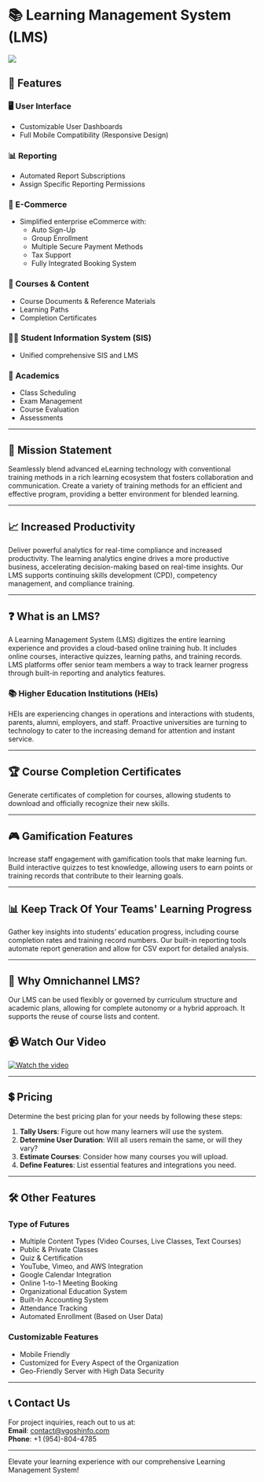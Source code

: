 # 📚 Learning Management System (LMS)
<img src="/Images/Main.jpeg">

## 🌟 Features

### 🖥️ User Interface
- Customizable User Dashboards
- Full Mobile Compatibility (Responsive Design)

### 📊 Reporting
- Automated Report Subscriptions
- Assign Specific Reporting Permissions

### 🛒 E-Commerce
- Simplified enterprise eCommerce with:
  - Auto Sign-Up
  - Group Enrollment
  - Multiple Secure Payment Methods
  - Tax Support
  - Fully Integrated Booking System

### 📑 Courses & Content
- Course Documents & Reference Materials
- Learning Paths
- Completion Certificates

### 👩‍🎓 Student Information System (SIS)
- Unified comprehensive SIS and LMS

### 📅 Academics
- Class Scheduling
- Exam Management
- Course Evaluation
- Assessments

---

## 🚀 Mission Statement
Seamlessly blend advanced eLearning technology with conventional training methods in a rich learning ecosystem that fosters collaboration and communication. Create a variety of training methods for an efficient and effective program, providing a better environment for blended learning.

---

## 📈 Increased Productivity
Deliver powerful analytics for real-time compliance and increased productivity. The learning analytics engine drives a more productive business, accelerating decision-making based on real-time insights. Our LMS supports continuing skills development (CPD), competency management, and compliance training.

---

## ❓ What is an LMS?
A Learning Management System (LMS) digitizes the entire learning experience and provides a cloud-based online training hub. It includes online courses, interactive quizzes, learning paths, and training records. LMS platforms offer senior team members a way to track learner progress through built-in reporting and analytics features.

### 📚 Higher Education Institutions (HEIs)
HEIs are experiencing changes in operations and interactions with students, parents, alumni, employers, and staff. Proactive universities are turning to technology to cater to the increasing demand for attention and instant service.

---

## 🏆 Course Completion Certificates
Generate certificates of completion for courses, allowing students to download and officially recognize their new skills.

---

## 🎮 Gamification Features
Increase staff engagement with gamification tools that make learning fun. Build interactive quizzes to test knowledge, allowing users to earn points or training records that contribute to their learning goals.

---

## 📊 Keep Track Of Your Teams' Learning Progress
Gather key insights into students’ education progress, including course completion rates and training record numbers. Our built-in reporting tools automate report generation and allow for CSV export for detailed analysis.

---

## 🔑 Why Omnichannel LMS?
Our LMS can be used flexibly or governed by curriculum structure and academic plans, allowing for complete autonomy or a hybrid approach. It supports the reuse of course lists and content.

## 📹 Watch Our Video
[![Watch the video](https://img.youtube.com/vi/hfYtG0QZ2O8/0.jpg)](https://youtu.be/hfYtG0QZ2O8)


---

## 💲 Pricing
Determine the best pricing plan for your needs by following these steps:

1. **Tally Users**: Figure out how many learners will use the system.
2. **Determine User Duration**: Will all users remain the same, or will they vary?
3. **Estimate Courses**: Consider how many courses you will upload.
4. **Define Features**: List essential features and integrations you need.

---

## 🛠️ Other Features

### Type of Futures
- Multiple Content Types (Video Courses, Live Classes, Text Courses)
- Public & Private Classes
- Quiz & Certification
- YouTube, Vimeo, and AWS Integration
- Google Calendar Integration
- Online 1-to-1 Meeting Booking
- Organizational Education System
- Built-In Accounting System
- Attendance Tracking
- Automated Enrollment (Based on User Data)

### Customizable Features
- Mobile Friendly
- Customized for Every Aspect of the Organization
- Geo-Friendly Server with High Data Security

---

## 📞 Contact Us

For project inquiries, reach out to us at:  
**Email**: [contact@vgoshinfo.com](mailto:contact@vgoshinfo.com)  
**Phone**: +1 (954)-804-4785

---

Elevate your learning experience with our comprehensive Learning Management System!

